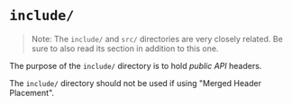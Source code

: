 # `include/`

> Note: The `include/` and `src/` directories are very closely 
related. Be sure to also read its section in addition to this one.

The purpose of the `include/` directory is to hold *public API* headers.

The `include/` directory should not be used if using "Merged Header Placement".